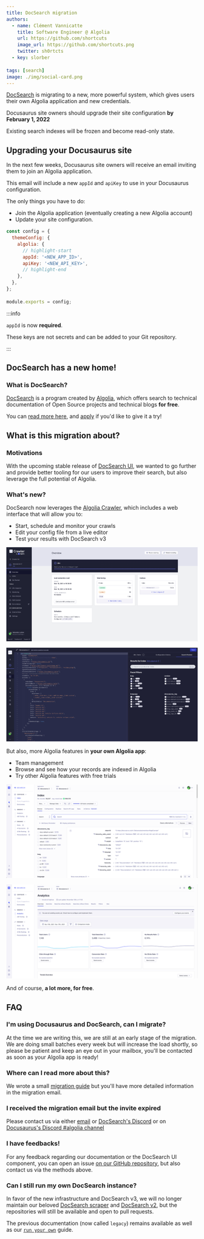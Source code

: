 ```yaml
---
title: DocSearch migration
authors:
  - name: Clément Vannicatte
    title: Software Engineer @ Algolia
    url: https://github.com/shortcuts
    image_url: https://github.com/shortcuts.png
    twitter: sh0rtcts
  - key: slorber

tags: [search]
image: ./img/social-card.png
---
```


[DocSearch](https://docsearch.algolia.com/) is migrating to a new, more powerful system, which gives users their own Algolia application and new credentials.

Docusaurus site owners should upgrade their site configuration **by February 1, 2022**

Existing search indexes will be frozen and become read-only state.

<!--truncate-->

## Upgrading your Docusaurus site

In the next few weeks, Docusaurus site owners will receive an email inviting them to join an Algolia application.

This email will include a new `appId` and `apiKey` to use in your Docusaurus configuration.

The only things you have to do:

- Join the Algolia application (eventually creating a new Algolia account)
- Update your site configuration.

```js title="docusaurus.config.js"
const config = {
  themeConfig: {
    algolia: {
      // highlight-start
      appId: '<NEW_APP_ID>',
      apiKey: '<NEW_API_KEY>',
      // highlight-end
    },
  },
};

module.exports = config;
```

:::info

`appId` is now **required**.

These keys are not secrets and can be added to your Git repository.

:::

## DocSearch has a new home!

### What is DocSearch?

[DocSearch](https://docsearch.algolia.com/) is a program created by [Algolia](http://algolia.com/), which offers search to technical documentation of Open Source projects and technical blogs **for free**.

You can [read more here](https://docsearch.algolia.com/docs/what-is-docsearch/), and [apply](https://docsearch.algolia.com/apply) if you'd like to give it a try!

## What is this migration about?

### Motivations

With the upcoming stable release of [DocSearch UI](https://docsearch.algolia.com/docs/DocSearch-v3), we wanted to go further and provide better tooling for our users to improve their search, but also leverage the full potential of Algolia.

### What's new?

DocSearch now leverages the [Algolia Crawler](https://www.algolia.com/products/search-and-discovery/crawler/), which includes a web interface that will allow you to:

- Start, schedule and monitor your crawls
- Edit your config file from a live editor
- Test your results with DocSearch v3

![Algolia crawler overview](./img/crawler-overview.png)

![Algolia config editor](./img/editor.png)

But also, more Algolia features in **your own Algolia app**:

- Team management
- Browse and see how your records are indexed in Algolia
- Try other Algolia features with free trials

![Algolia index overview](./img/index-overview.png)

![Algolia index analytics](./img/index-analytics.png)

And of course, **a lot more, for free**.

## FAQ

### I'm using Docusaurus and DocSearch, can I migrate?

At the time we are writing this, we are still at an early stage of the migration. We are doing small batches every week but will increase the load shortly, so please be patient and keep an eye out in your mailbox, you'll be contacted as soon as your Algolia app is ready!

### Where can I read more about this?

We wrote a small [migration guide](https://docsearch.algolia.com/docs/migrating-from-legacy) but you'll have more detailed information in the migration email.

### I received the migration email but the invite expired

Please contact us via either [email](mailto:docsearch@algolia.com) or [DocSearch's Discord](https://discord.gg/bRTacwYrfX) or on [Docusaurus's Discord #algolia channel](https://discordapp.com/invite/docusaurus)

### I have feedbacks!

For any feedback regarding our documentation or the DocSearch UI component, you can open an issue [on our GitHub repository](https://github.com/algolia/docsearch/issues), but also contact us via the methods above.

### Can I still run my own DocSearch instance?

In favor of the new infrastructure and DocSearch v3, we will no longer maintain our beloved [DocSearch scraper](https://github.com/algolia/docsearch-scraper) and [DocSearch v2](https://github.com/algolia/docsearch/tree/master), but the repositories will still be available and open to pull requests.

The previous documentation (now called `legacy`) remains available as well as our [`run your own`](https://docsearch.algolia.com/docs/legacy/run-your-own) guide.
